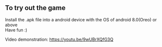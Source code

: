 ## To try out the game
Install the .apk file into a android device with the OS of android 8.0(Oreo) or above <br>
Have fun :)

Video demonstration: https://youtu.be/9wUBrXQfG3Q
